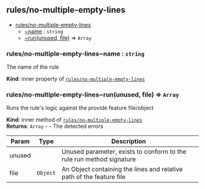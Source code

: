 <a name="module_rules/no-multiple-empty-lines"></a>

## rules/no-multiple-empty-lines

* [rules/no-multiple-empty-lines](#module_rules/no-multiple-empty-lines)
    * [~name](#module_rules/no-multiple-empty-lines..name) : <code>string</code>
    * [~run(unused, file)](#module_rules/no-multiple-empty-lines..run) ⇒ <code>Array</code>

<a name="module_rules/no-multiple-empty-lines..name"></a>

### rules/no-multiple-empty-lines~name : <code>string</code>
The name of the rule

**Kind**: inner property of [<code>rules/no-multiple-empty-lines</code>](#module_rules/no-multiple-empty-lines)  
<a name="module_rules/no-multiple-empty-lines..run"></a>

### rules/no-multiple-empty-lines~run(unused, file) ⇒ <code>Array</code>
Runs the rule's logic against the provide feature file/object

**Kind**: inner method of [<code>rules/no-multiple-empty-lines</code>](#module_rules/no-multiple-empty-lines)  
**Returns**: <code>Array</code> - - The detected errors  

| Param | Type | Description |
| --- | --- | --- |
| unused |  | Unused parameter, exists to conform to the rule run method signature |
| file | <code>Object</code> | An Object containing the lines and relative path of the feature file |

